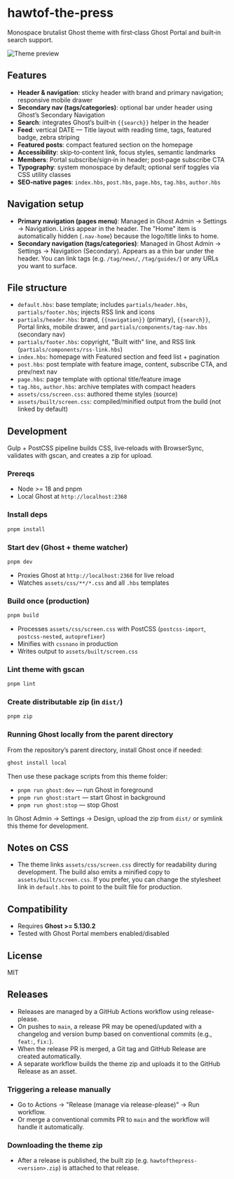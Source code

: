 # hawtof-the-press

Monospace brutalist Ghost theme with first‑class Ghost Portal and built‑in search support.

![Theme preview](docs/screenshot.png)

## Features

- **Header & navigation**: sticky header with brand and primary navigation; responsive mobile drawer
- **Secondary nav (tags/categories)**: optional bar under header using Ghost’s Secondary Navigation
- **Search**: integrates Ghost’s built‑in `{{search}}` helper in the header
- **Feed**: vertical DATE — Title layout with reading time, tags, featured badge, zebra striping
- **Featured posts**: compact featured section on the homepage
- **Accessibility**: skip‑to‑content link, focus styles, semantic landmarks
- **Members**: Portal subscribe/sign‑in in header; post‑page subscribe CTA
- **Typography**: system monospace by default; optional serif toggles via CSS utility classes
- **SEO‑native pages**: `index.hbs`, `post.hbs`, `page.hbs`, `tag.hbs`, `author.hbs`

## Navigation setup

- **Primary navigation (pages menu)**: Managed in Ghost Admin → Settings → Navigation. Links appear in the header. The "Home" item is automatically hidden (`.nav-home`) because the logo/title links to home.
- **Secondary navigation (tags/categories)**: Managed in Ghost Admin → Settings → Navigation (Secondary). Appears as a thin bar under the header. You can link tags (e.g. `/tag/news/`, `/tag/guides/`) or any URLs you want to surface.

## File structure

- `default.hbs`: base template; includes `partials/header.hbs`, `partials/footer.hbs`; injects RSS link and icons
- `partials/header.hbs`: brand, `{{navigation}}` (primary), `{{search}}`, Portal links, mobile drawer, and `partials/components/tag-nav.hbs` (secondary nav)
- `partials/footer.hbs`: copyright, "Built with" line, and RSS link (`partials/components/rss-link.hbs`)
- `index.hbs`: homepage with Featured section and feed list + pagination
- `post.hbs`: post template with feature image, content, subscribe CTA, and prev/next nav
- `page.hbs`: page template with optional title/feature image
- `tag.hbs`, `author.hbs`: archive templates with compact headers
- `assets/css/screen.css`: authored theme styles (source)
- `assets/built/screen.css`: compiled/minified output from the build (not linked by default)

## Development

Gulp + PostCSS pipeline builds CSS, live‑reloads with BrowserSync, validates with gscan, and creates a zip for upload.

### Prereqs

- Node >= 18 and pnpm
- Local Ghost at `http://localhost:2368`

### Install deps

```bash
pnpm install
```

### Start dev (Ghost + theme watcher)

```bash
pnpm dev
```

- Proxies Ghost at `http://localhost:2368` for live reload
- Watches `assets/css/**/*.css` and all `.hbs` templates

### Build once (production)

```bash
pnpm build
```

- Processes `assets/css/screen.css` with PostCSS (`postcss-import`, `postcss-nested`, `autoprefixer`)
- Minifies with `cssnano` in production
- Writes output to `assets/built/screen.css`

### Lint theme with gscan

```bash
pnpm lint
```

### Create distributable zip (in `dist/`)

```bash
pnpm zip
```

### Running Ghost locally from the parent directory

From the repository’s parent directory, install Ghost once if needed:

```bash
ghost install local
```

Then use these package scripts from this theme folder:

- `pnpm run ghost:dev` — run Ghost in foreground
- `pnpm run ghost:start` — start Ghost in background
- `pnpm run ghost:stop` — stop Ghost

In Ghost Admin → Settings → Design, upload the zip from `dist/` or symlink this theme for development.

## Notes on CSS

- The theme links `assets/css/screen.css` directly for readability during development. The build also emits a minified copy to `assets/built/screen.css`. If you prefer, you can change the stylesheet link in `default.hbs` to point to the built file for production.

## Compatibility

- Requires **Ghost >= 5.130.2**
- Tested with Ghost Portal members enabled/disabled

## License

MIT

## Releases

- Releases are managed by a GitHub Actions workflow using release-please.
- On pushes to `main`, a release PR may be opened/updated with a changelog and version bump based on conventional commits (e.g., `feat:`, `fix:`).
- When the release PR is merged, a Git tag and GitHub Release are created automatically.
- A separate workflow builds the theme zip and uploads it to the GitHub Release as an asset.

### Triggering a release manually

- Go to Actions → "Release (manage via release-please)" → Run workflow.
- Or merge a conventional commits PR to `main` and the workflow will handle it automatically.

### Downloading the theme zip

- After a release is published, the built zip (e.g. `hawtofthepress-<version>.zip`) is attached to that release.
